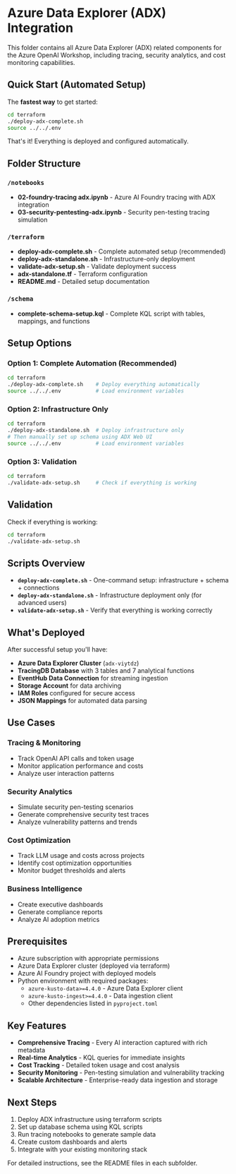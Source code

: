 # Azure Data Explorer (ADX) Integration

This folder contains all Azure Data Explorer (ADX) related components for the Azure OpenAI Workshop, including tracing, security analytics, and cost monitoring capabilities.

## Quick Start (Automated Setup)

The **fastest way** to get started:

```bash
cd terraform
./deploy-adx-complete.sh
source ../../.env
```

That's it! Everything is deployed and configured automatically.

## Folder Structure

### `/notebooks`
- **02-foundry-tracing adx.ipynb** - Azure AI Foundry tracing with ADX integration
- **03-security-pentesting-adx.ipynb** - Security pen-testing tracing simulation

### `/terraform`
- **deploy-adx-complete.sh** - Complete automated setup (recommended)
- **deploy-adx-standalone.sh** - Infrastructure-only deployment
- **validate-adx-setup.sh** - Validate deployment success  
- **adx-standalone.tf** - Terraform configuration
- **README.md** - Detailed setup documentation

### `/schema`
- **complete-schema-setup.kql** - Complete KQL script with tables, mappings, and functions

## Setup Options

### Option 1: Complete Automation (Recommended)
```bash
cd terraform
./deploy-adx-complete.sh    # Deploy everything automatically
source ../../.env           # Load environment variables
```

### Option 2: Infrastructure Only
```bash
cd terraform
./deploy-adx-standalone.sh  # Deploy infrastructure only  
# Then manually set up schema using ADX Web UI
source ../../.env           # Load environment variables
```

### Option 3: Validation
```bash
cd terraform
./validate-adx-setup.sh     # Check if everything is working
```

## Validation

Check if everything is working:

```bash
cd terraform
./validate-adx-setup.sh
```

## Scripts Overview

- **`deploy-adx-complete.sh`** - One-command setup: infrastructure + schema + connections
- **`deploy-adx-standalone.sh`** - Infrastructure deployment only (for advanced users)  
- **`validate-adx-setup.sh`** - Verify that everything is working correctly

## What's Deployed

After successful setup you'll have:

- **Azure Data Explorer Cluster** (`adx-viytdz`)
- **TracingDB Database** with 3 tables and 7 analytical functions
- **EventHub Data Connection** for streaming ingestion
- **Storage Account** for data archiving
- **IAM Roles** configured for secure access
- **JSON Mappings** for automated data parsing

## Use Cases

### **Tracing & Monitoring**
- Track OpenAI API calls and token usage
- Monitor application performance and costs
- Analyze user interaction patterns

### **Security Analytics**
- Simulate security pen-testing scenarios
- Generate comprehensive security test traces
- Analyze vulnerability patterns and trends

### **Cost Optimization**
- Track LLM usage and costs across projects
- Identify cost optimization opportunities
- Monitor budget thresholds and alerts

### **Business Intelligence**
- Create executive dashboards
- Generate compliance reports
- Analyze AI adoption metrics

## Prerequisites

- Azure subscription with appropriate permissions
- Azure Data Explorer cluster (deployed via terraform)
- Azure AI Foundry project with deployed models
- Python environment with required packages:
  - `azure-kusto-data>=4.4.0` - Azure Data Explorer client
  - `azure-kusto-ingest>=4.4.0` - Data ingestion client
  - Other dependencies listed in `pyproject.toml`

## Key Features

- **Comprehensive Tracing** - Every AI interaction captured with rich metadata  
- **Real-time Analytics** - KQL queries for immediate insights  
- **Cost Tracking** - Detailed token usage and cost analysis  
- **Security Monitoring** - Pen-testing simulation and vulnerability tracking  
- **Scalable Architecture** - Enterprise-ready data ingestion and storage  

## Next Steps

1. Deploy ADX infrastructure using terraform scripts
2. Set up database schema using KQL scripts
3. Run tracing notebooks to generate sample data
4. Create custom dashboards and alerts
5. Integrate with your existing monitoring stack

For detailed instructions, see the README files in each subfolder.
